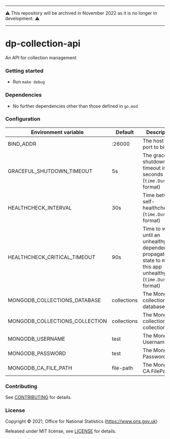 
---

:warning: This repository will be archived in November 2022 as it is no longer in development. :warning:

---

dp-collection-api
================
An API for collection management

### Getting started

* Run `make debug`

### Dependencies

* No further dependencies other than those defined in `go.mod`

### Configuration

| Environment variable           | Default     | Description
| ------------------------------ | ----------- | -----------
| BIND_ADDR                      | :26000      | The host and port to bind to
| GRACEFUL_SHUTDOWN_TIMEOUT      | 5s          | The graceful shutdown timeout in seconds (`time.Duration` format)
| HEALTHCHECK_INTERVAL           | 30s         | Time between self-healthchecks (`time.Duration` format)
| HEALTHCHECK_CRITICAL_TIMEOUT   | 90s         | Time to wait until an unhealthy dependent propagates its state to make this app unhealthy (`time.Duration` format)
| MONGODB_COLLECTIONS_DATABASE   | collections | The MongoDB collections database
| MONGODB_COLLECTIONS_COLLECTION | collections | The MongoDB collections collection
| MONGODB_USERNAME               | test        | The MongoDB Username
| MONGODB_PASSWORD               | test        | The MongoDB Password
| MONGODB_CA_FILE_PATH           | file-path   | The MongoDB CA FilePath

### Contributing

See [CONTRIBUTING](CONTRIBUTING.md) for details.

### License

Copyright © 2021, Office for National Statistics (https://www.ons.gov.uk)

Released under MIT license, see [LICENSE](LICENSE.md) for details.


